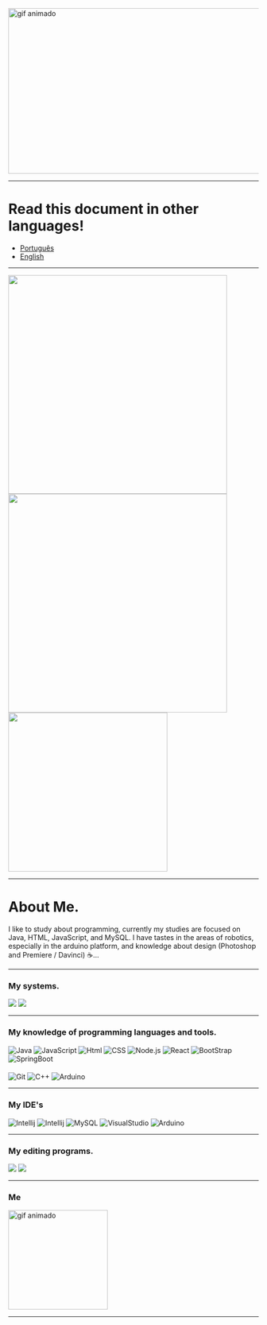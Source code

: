 
<div>
<img src="https://github.com/HenriqueStrada/HenriqueStrada/assets/105132043/68551441-89c4-4c90-b74c-199fceb43469" width="1000" height="333"alt="gif animado">
</div>

***

# Read this document in other languages!

- [Português](README-pt.md)
- [English](README.md)

***

<div>
  <a href="https://github.com/henriquestrada">
  <img align="center" src="https://github-readme-stats.vercel.app/api?username=henriquestrada&show_icons=true&theme=synthwave" width="440"/>
</a>
</div>
<div>
  <a href="https://github.com/henriquestrada">
  <img align="center" src="http://github-readme-streak-stats.herokuapp.com?user=henriquestrada&show_icons=true&theme=synthwave&date_format=j%20M%5B%20Y%5D" width="440"/>
</a>
<a href="https://github.com/henriquestrada">
  <img align="center" src="https://github-readme-stats.vercel.app/api/top-langs/?username=henriquestrada&layout=compact&show_icons=true&theme=synthwave" width="320"/>
</a>

</div>


***

# About Me.

I like to study about programming, currently my studies are focused on Java, HTML, JavaScript, and MySQL. I have tastes in the areas of robotics, especially in the arduino platform, and knowledge about design (Photoshop and Premiere / Davinci) ☕...

***

<h3>My systems.</h3>

<div>
  <img src="https://img.shields.io/badge/Windows-0078D6?style=for-the-badge&logo=windows&logoColor=white"/>
  <img src="https://img.shields.io/badge/Kali_Linux-557C94?style=for-the-badge&logo=kali-linux&logoColor=white"/>
</div>

***  

<h3>My knowledge of programming languages and tools.</h3>
<p>
  <img align="center" alt="Java" src="https://img.shields.io/badge/Java-ED8B00?style=for-the-badge&logo=openjdk&logoColor=black"/>
  <img align="center" alt="JavaScript" src="https://img.shields.io/badge/JavaScript-F7DF1E?style=for-the-badge&logo=javascript&logoColor=black"/>
  <img align="center" alt="Html" src="https://img.shields.io/badge/HTML5-E34F26?style=for-the-badge&logo=html5&logoColor=black"/>
  <img align="center" alt="CSS" src="https://img.shields.io/badge/CSS3-1572B6?style=for-the-badge&logo=css3&logoColor=white"/>
  <img align="center" alt="Node.js" src="https://img.shields.io/badge/Node.js-43853D?style=for-the-badge&logo=node.js&logoColor=white"/>
  <img align="center" alt="React" src="https://img.shields.io/badge/React-20232A?style=for-the-badge&logo=react&logoColor=61DAFB"/>
  <img align="center" alt="BootStrap" src="https://img.shields.io/badge/Bootstrap-563D7C?style=for-the-badge&logo=bootstrap&logoColor=white"/>
  <img align="center" alt="SpringBoot" src="https://img.shields.io/badge/Spring-6DB33F?style=for-the-badge&logo=spring&logoColor=white"/>
  <br><br>
  <img align="center" alt="Git" src="https://img.shields.io/badge/GIT-E44C30?style=for-the-badge&logo=git&logoColor=white"/>
  <img align="center" alt="C++" src="https://img.shields.io/badge/C%2B%2B-00599C?style=for-the-badge&logo=c%2B%2B&logoColor=white"/>
  <img align="center" alt="Arduino" src="https://img.shields.io/badge/Arduino-00979D?style=for-the-badge&logo=Arduino&logoColor=white"/>
</p>

***

<h3>My IDE's</h3>

<div>
  <img align="center" alt="Intellij" src="https://img.shields.io/badge/IntelliJ_IDEA-000000.svg?style=for-the-badge&logo=intellij-idea&logoColor=white"/>
  <img align="center" alt="Intellij" src="https://img.shields.io/badge/WebStorm-000000?style=for-the-badge&logo=WebStorm&logoColor=white"/>
  <img align="center" alt="MySQL" src="https://img.shields.io/badge/MySQL-005C84?style=for-the-badge&logo=mysql&logoColor=white"/>
  <img align="center" alt="VisualStudio" src="https://img.shields.io/badge/Visual_Studio_Code-0078D4?style=for-the-badge&logo=visual%20studio%20code&logoColor=white"/>
  <img align="center" alt="Arduino" src="https://img.shields.io/badge/Arduino_IDE-00979D?style=for-the-badge&logo=arduino&logoColor=white"/>
</div>

***

<h3>My editing programs.</h3>

<div>
    <img src="https://img.shields.io/badge/Adobe%20Photoshop-31A8FF?style=for-the-badge&logo=Adobe%20Photoshop&logoColor=black"/>
    <img src="https://img.shields.io/badge/Adobe%20Premiere%20Pro-9999FF?style=for-the-badge&logo=Adobe%20Premiere%20Pro&logoColor=white"/>
</div>

***

<h3>Me</h3>
<div>
<img src="https://github.com/HenriqueStrada/HenriqueStrada/assets/105132043/8a8ed0ec-7c9e-44a6-80f0-e3eb61477376" width="200" height="200"alt="gif animado">
</div>

***



